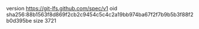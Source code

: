 version https://git-lfs.github.com/spec/v1
oid sha256:88b1563f8d869f2cb2c9454c5c4c2a19bb974ba67f2f7b9b5b3f88f2b0d395be
size 3721

